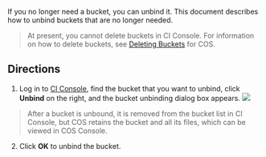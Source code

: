 If you no longer need a bucket, you can unbind it. This document describes how to unbind buckets that are no longer needed.

>At present, you cannot delete buckets in CI Console. For information on how to delete buckets, see [Deleting Buckets](https://intl.cloud.tencent.com/document/product/436/30361) for COS.

## Directions
1. Log in to [CI Console](https://console.cloud.tencent.com/ci), find the bucket that you want to unbind, click **Unbind** on the right, and the bucket unbinding dialog box appears.
![](https://main.qcloudimg.com/raw/12604136b46d5386ad13c89d9a1161f3.jpg)
>After a bucket is unbound, it is removed from the bucket list in CI Console, but COS retains the bucket and all its files, which can be viewed in COS Console.
2. Click **OK** to unbind the bucket.
